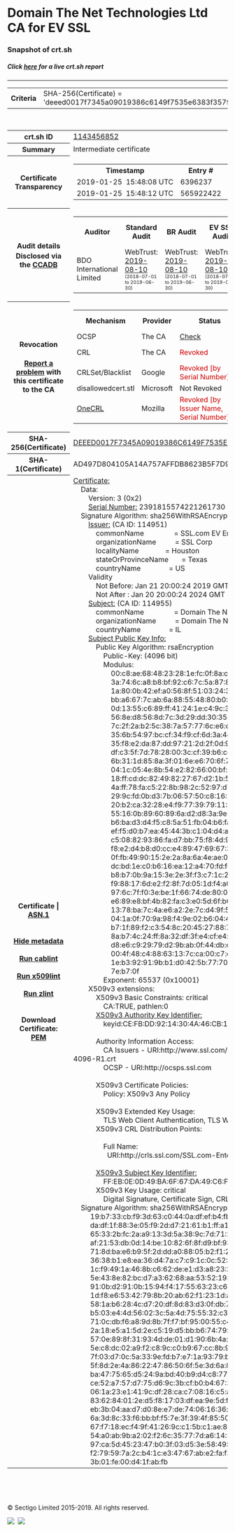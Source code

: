# Domain The Net Technologies Ltd CA for EV SSL
### Snapshot of crt.sh
##### Click [here](https://crt.sh/?q=DEEED0017F7345A09019386C6149F7535E6383F3579B895B6BFB4CF59CBAB400) for a live crt.sh report

---
<!DOCTYPE HTML PUBLIC "-//W3C//DTD HTML 4.0 Transitional//EN">
<HTML>

<BODY>

<TABLE>
  <TR>
    <TH class="outer">Criteria</TH>
    <TD class="outer">SHA-256(Certificate) = 'deeed0017f7345a09019386c6149f7535e6383f3579b895b6bfb4cf59cbab400'</TD>
  </TR>
</TABLE>
<BR>
<TABLE>
  <TR>
    <TH class="outer">crt.sh ID</TH>
    <TD class="outer"><A href="?id=1143456852">1143456852</A></TD>
  </TR>
  <TR>
    <TH class="outer">Summary</TH>
    <TD class="outer">Intermediate certificate</TD>
  </TR>
  <TR>
    <TH class="outer">Certificate<BR>Transparency</TH>
    <TD class="outer">
<TABLE class="options" style="margin-left:0px">
  <TR>
    <TH>Timestamp</TH>
    <TH>Entry #</TH>
    <TH>Log Operator</TH>
    <TH>Log URL</TH>
  </TR>
  <TR>
    <TD>2019-01-25&nbsp; <FONT class="small">15:48:08 UTC</FONT></TD>
    <TD>6396237</TD>
    <TD>Sectigo</TD>
    <TD>https://dodo.ct.comodo.com</TD>
  </TR>
  <TR>
    <TD>2019-01-25&nbsp; <FONT class="small">15:48:12 UTC</FONT></TD>
    <TD>565922422</TD>
    <TD>Google</TD>
    <TD>https://ct.googleapis.com/rocketeer</TD>
  </TR>
</TABLE>
    </TD>
  </TR>
  <TR>
    <TH class="outer">Audit details<BR>
      <DIV class="small" style="padding-top:3px">Disclosed via the
        <A href="//ccadb-public.secure.force.com/mozilla/PublicAllIntermediateCerts" target="_blank">CCADB</A></DIV>
    </TH>
    <TD class="outer">
<TABLE class="options" style="margin-left:0px">
  <TR>
    <TH>Auditor</TH>
    <TH>Standard Audit</TH>
    <TH>BR Audit</TH>
    <TH>EV SSL Audit</TH>
    <TH>Documents</TH>
    <TH>CCADB</TH>
    <TH>Root Owner / Certificate</TH>
  </TR>
  <TR>
    <TD style="vertical-align:middle">BDO International Limited</TD>
    <TD>WebTrust:
      <A href="https://www.cpacanada.ca/generichandlers/CPACHandler.ashx?attachmentid=233834" target="_blank">2019-08-10</A>
      <BR><FONT style="font-size:8pt">(2018-07-01 to 2019-06-30)</FONT></TD>
    <TD>WebTrust:
      <A href="https://www.cpacanada.ca/generichandlers/CPACHandler.ashx?attachmentid=233835" target="_blank">2019-08-10</A>
      <BR><FONT style="font-size:8pt">(2018-07-01 to 2019-06-30)</FONT></TD>
    <TD>WebTrust:
      <A href="https://www.cpacanada.ca/generichandlers/CPACHandler.ashx?attachmentid=233836" target="_blank">2019-08-10</A>
      <BR><FONT style="font-size:8pt">(2018-07-01 to 2019-06-30)</FONT></TD>
    <TD>
      <A href="https://www.ssl.com/app/uploads/2019/06/SSLcom_CP_CPS_Version_1_6.pdf" target="blank">CP</A>
      <A href="https://www.ssl.com/app/uploads/2019/06/SSLcom_CP_CPS_Version_1_6.pdf" target="blank">CPS</A>
    </TD>
    <TD><A href="//ccadb.force.com/0011J00001LApsMQAT" target="_blank">0011J00001LApsMQAT</A></TD>
    <TD><A href="/?id=163978581">SSL.com</A></TD>
  </TR>
</TABLE>
    </TD>
  </TR>
  <TR>
    <TH class="outer">Revocation<BR><BR>
      <DIV class="small" style="padding-top:3px"><A href="?id=1143456852&opt=problemreporting">Report a problem</A> with<BR>this certificate to the CA</DIV></TH>
    <TD class="outer">
      <TABLE class="options" style="margin-left:0px">
        <TR>
          <TH>Mechanism</TH>
          <TH>Provider</TH>
          <TH>Status</TH>
          <TH>Revocation Date</TH>
          <TH>Last Observed in CRL</TH>
          <TH>Last Checked <SPAN style="color:#CC0000;vertical-align:middle;font-size:70%;font-weight:normal">(Error)</SPAN></TH>
        </TR>
        <TR>
          <TD>OCSP</TD>
          <TD>The CA</TD>
          <TD><A href="?id=1143456852&opt=ocsp">Check</A></TD>
          <TD><SPAN style="color:#888888">?</SPAN></TD>
          <TD><SPAN style="color:#888888">n/a</SPAN></TD>
          <TD><SPAN style="color:#888888">?</SPAN></TD>
        </TR>
        <TR>
          <TD>CRL</TD>
          <TD>The CA</TD>
          <TD><SPAN style="color:#CC0000">Revoked</SPAN></TD><TD>2019-04-05&nbsp; <FONT class="small">16:58:58 UTC</FONT></TD><TD>2019-05-06&nbsp; <FONT class="small">16:14:11 UTC</FONT></TD><TD>2019-12-04&nbsp; <FONT class="small">19:11:38 UTC</FONT></TD>
        </TR>
        <TR>
          <TD>CRLSet/Blacklist</TD>
          <TD>Google</TD>
          <TD><SPAN style="color:#CC0000">Revoked [by Serial Number]</SPAN></TD>
          <TD><SPAN style="color:#888888">n/a</SPAN></TD>
          <TD><SPAN style="color:#888888">n/a</SPAN></TD>
          <TD><SPAN style="color:#888888">n/a</SPAN></TD>
        </TR>
        <TR>
          <TD>disallowedcert.stl</TD>
          <TD>Microsoft</TD>
          <TD>Not Revoked</TD>
          <TD><SPAN style="color:#888888">n/a</SPAN></TD>
          <TD><SPAN style="color:#888888">n/a</SPAN></TD>
          <TD><SPAN style="color:#888888">n/a</SPAN></TD>
        </TR>
        <TR>
          <TD><A href="/mozilla-onecrl" target="_blank">OneCRL</A></TD>
          <TD>Mozilla</TD>
          <TD><SPAN style="color:#CC0000">Revoked [by Issuer Name, Serial Number]</SPAN></TD><TD><SPAN style="color:#888888">Unknown</SPAN></TD>
          <TD><SPAN style="color:#888888">n/a</SPAN></TD>
          <TD><SPAN style="color:#888888">n/a</SPAN></TD>
        </TR>
      </TABLE>
    </TD>
  </TR>
  <TR>
    <TH class="outer">SHA-256(Certificate)</TH>
    <TD class="outer"><A href="//censys.io/certificates/deeed0017f7345a09019386c6149f7535e6383f3579b895b6bfb4cf59cbab400">DEEED0017F7345A09019386C6149F7535E6383F3579B895B6BFB4CF59CBAB400</A></TD>
  </TR>
  <TR>
    <TH class="outer">SHA-1(Certificate)</TH>
    <TD class="outer">AD497D804105A14A757AFFDB8623B5F7D957585C</TD>
  </TR>
  <TR>
    <TH class="outer">Certificate | <A href="?asn1=1143456852">ASN.1</A>
      <SPAN class="small"><BR>
      <BR><BR><A href="?id=1143456852&opt=nometadata">Hide metadata</A>
      <BR><BR><A href="?id=1143456852&opt=cablint">Run cablint</A>
      <BR><BR><A href="?id=1143456852&opt=x509lint">Run x509lint</A>
      <BR><BR><A href="?id=1143456852&opt=zlint">Run zlint</A>
      <BR><BR><BR>Download Certificate: <A href="?d=1143456852">PEM</A>
      </SPAN>
    </TH>
    <TD class="text"><A href="?d=1143456852">Certificate:</A><BR>&nbsp;&nbsp;&nbsp;&nbsp;Data:<BR>&nbsp;&nbsp;&nbsp;&nbsp;&nbsp;&nbsp;&nbsp;&nbsp;Version:&nbsp;3&nbsp;(0x2)<BR>&nbsp;&nbsp;&nbsp;&nbsp;&nbsp;&nbsp;&nbsp;&nbsp;<A href="?serial=21316f97a5b48ba2">Serial&nbsp;Number:</A>&nbsp;2391815574221261730&nbsp;(0x21316f97a5b48ba2)<BR>&nbsp;&nbsp;&nbsp;&nbsp;Signature&nbsp;Algorithm:&nbsp;sha256WithRSAEncryption<BR>&nbsp;&nbsp;&nbsp;&nbsp;&nbsp;&nbsp;&nbsp;&nbsp;<A href="?caid=114951">Issuer:</A> <SPAN class="small">(CA ID: 114951)</SPAN><BR>&nbsp;&nbsp;&nbsp;&nbsp;&nbsp;&nbsp;&nbsp;&nbsp;&nbsp;&nbsp;&nbsp;&nbsp;commonName&nbsp;&nbsp;&nbsp;&nbsp;&nbsp;&nbsp;&nbsp;&nbsp;&nbsp;&nbsp;&nbsp;&nbsp;&nbsp;&nbsp;&nbsp;&nbsp;=&nbsp;SSL.com&nbsp;EV&nbsp;Enterprise&nbsp;Intermediate&nbsp;CA&nbsp;RSA&nbsp;R1<BR>&nbsp;&nbsp;&nbsp;&nbsp;&nbsp;&nbsp;&nbsp;&nbsp;&nbsp;&nbsp;&nbsp;&nbsp;organizationName&nbsp;&nbsp;&nbsp;&nbsp;&nbsp;&nbsp;&nbsp;&nbsp;&nbsp;&nbsp;=&nbsp;SSL&nbsp;Corp<BR>&nbsp;&nbsp;&nbsp;&nbsp;&nbsp;&nbsp;&nbsp;&nbsp;&nbsp;&nbsp;&nbsp;&nbsp;localityName&nbsp;&nbsp;&nbsp;&nbsp;&nbsp;&nbsp;&nbsp;&nbsp;&nbsp;&nbsp;&nbsp;&nbsp;&nbsp;&nbsp;=&nbsp;Houston<BR>&nbsp;&nbsp;&nbsp;&nbsp;&nbsp;&nbsp;&nbsp;&nbsp;&nbsp;&nbsp;&nbsp;&nbsp;stateOrProvinceName&nbsp;&nbsp;&nbsp;&nbsp;&nbsp;&nbsp;&nbsp;=&nbsp;Texas<BR>&nbsp;&nbsp;&nbsp;&nbsp;&nbsp;&nbsp;&nbsp;&nbsp;&nbsp;&nbsp;&nbsp;&nbsp;countryName&nbsp;&nbsp;&nbsp;&nbsp;&nbsp;&nbsp;&nbsp;&nbsp;&nbsp;&nbsp;&nbsp;&nbsp;&nbsp;&nbsp;&nbsp;=&nbsp;US<BR>&nbsp;&nbsp;&nbsp;&nbsp;&nbsp;&nbsp;&nbsp;&nbsp;Validity<BR>&nbsp;&nbsp;&nbsp;&nbsp;&nbsp;&nbsp;&nbsp;&nbsp;&nbsp;&nbsp;&nbsp;&nbsp;Not&nbsp;Before:&nbsp;Jan&nbsp;21&nbsp;20:00:24&nbsp;2019&nbsp;GMT<BR>&nbsp;&nbsp;&nbsp;&nbsp;&nbsp;&nbsp;&nbsp;&nbsp;&nbsp;&nbsp;&nbsp;&nbsp;Not&nbsp;After&nbsp;:&nbsp;Jan&nbsp;20&nbsp;20:00:24&nbsp;2024&nbsp;GMT<BR>&nbsp;&nbsp;&nbsp;&nbsp;&nbsp;&nbsp;&nbsp;&nbsp;<A href="?caid=114955">Subject:</A> <SPAN class="small">(CA ID: 114955)</SPAN><BR>&nbsp;&nbsp;&nbsp;&nbsp;&nbsp;&nbsp;&nbsp;&nbsp;&nbsp;&nbsp;&nbsp;&nbsp;commonName&nbsp;&nbsp;&nbsp;&nbsp;&nbsp;&nbsp;&nbsp;&nbsp;&nbsp;&nbsp;&nbsp;&nbsp;&nbsp;&nbsp;&nbsp;&nbsp;=&nbsp;Domain&nbsp;The&nbsp;Net&nbsp;Technologies&nbsp;Ltd&nbsp;CA&nbsp;for&nbsp;EV&nbsp;SSL<BR>&nbsp;&nbsp;&nbsp;&nbsp;&nbsp;&nbsp;&nbsp;&nbsp;&nbsp;&nbsp;&nbsp;&nbsp;organizationName&nbsp;&nbsp;&nbsp;&nbsp;&nbsp;&nbsp;&nbsp;&nbsp;&nbsp;&nbsp;=&nbsp;Domain&nbsp;The&nbsp;Net&nbsp;Technologies&nbsp;Ltd<BR>&nbsp;&nbsp;&nbsp;&nbsp;&nbsp;&nbsp;&nbsp;&nbsp;&nbsp;&nbsp;&nbsp;&nbsp;countryName&nbsp;&nbsp;&nbsp;&nbsp;&nbsp;&nbsp;&nbsp;&nbsp;&nbsp;&nbsp;&nbsp;&nbsp;&nbsp;&nbsp;&nbsp;=&nbsp;IL<BR>&nbsp;&nbsp;&nbsp;&nbsp;&nbsp;&nbsp;&nbsp;&nbsp;<A href="?spkisha256=d73fedac7a38e54338b7786b27d3d7a7db674e0a88b20eb949af8e453a9df2d5">Subject&nbsp;Public&nbsp;Key&nbsp;Info:</A><BR>&nbsp;&nbsp;&nbsp;&nbsp;&nbsp;&nbsp;&nbsp;&nbsp;&nbsp;&nbsp;&nbsp;&nbsp;Public&nbsp;Key&nbsp;Algorithm:&nbsp;rsaEncryption<BR>&nbsp;&nbsp;&nbsp;&nbsp;&nbsp;&nbsp;&nbsp;&nbsp;&nbsp;&nbsp;&nbsp;&nbsp;&nbsp;&nbsp;&nbsp;&nbsp;Public-Key:&nbsp;(4096&nbsp;bit)<BR>&nbsp;&nbsp;&nbsp;&nbsp;&nbsp;&nbsp;&nbsp;&nbsp;&nbsp;&nbsp;&nbsp;&nbsp;&nbsp;&nbsp;&nbsp;&nbsp;Modulus:<BR>&nbsp;&nbsp;&nbsp;&nbsp;&nbsp;&nbsp;&nbsp;&nbsp;&nbsp;&nbsp;&nbsp;&nbsp;&nbsp;&nbsp;&nbsp;&nbsp;&nbsp;&nbsp;&nbsp;&nbsp;00:c8:ae:68:48:23:28:1e:fc:0f:8a:c8:a0:97:93:<BR>&nbsp;&nbsp;&nbsp;&nbsp;&nbsp;&nbsp;&nbsp;&nbsp;&nbsp;&nbsp;&nbsp;&nbsp;&nbsp;&nbsp;&nbsp;&nbsp;&nbsp;&nbsp;&nbsp;&nbsp;3a:74:6c:a8:b8:bf:92:c6:7c:5a:87:80:ee:cd:19:<BR>&nbsp;&nbsp;&nbsp;&nbsp;&nbsp;&nbsp;&nbsp;&nbsp;&nbsp;&nbsp;&nbsp;&nbsp;&nbsp;&nbsp;&nbsp;&nbsp;&nbsp;&nbsp;&nbsp;&nbsp;1a:80:0b:42:ef:a0:56:8f:51:03:24:36:47:b7:ff:<BR>&nbsp;&nbsp;&nbsp;&nbsp;&nbsp;&nbsp;&nbsp;&nbsp;&nbsp;&nbsp;&nbsp;&nbsp;&nbsp;&nbsp;&nbsp;&nbsp;&nbsp;&nbsp;&nbsp;&nbsp;bb:a6:67:7c:ab:6a:88:55:48:80:b0:6a:6d:25:df:<BR>&nbsp;&nbsp;&nbsp;&nbsp;&nbsp;&nbsp;&nbsp;&nbsp;&nbsp;&nbsp;&nbsp;&nbsp;&nbsp;&nbsp;&nbsp;&nbsp;&nbsp;&nbsp;&nbsp;&nbsp;0d:13:55:c6:89:ff:41:24:1e:c4:9c:31:94:10:0b:<BR>&nbsp;&nbsp;&nbsp;&nbsp;&nbsp;&nbsp;&nbsp;&nbsp;&nbsp;&nbsp;&nbsp;&nbsp;&nbsp;&nbsp;&nbsp;&nbsp;&nbsp;&nbsp;&nbsp;&nbsp;56:8e:d8:56:8d:7c:3d:29:dd:30:35:e0:36:8d:0d:<BR>&nbsp;&nbsp;&nbsp;&nbsp;&nbsp;&nbsp;&nbsp;&nbsp;&nbsp;&nbsp;&nbsp;&nbsp;&nbsp;&nbsp;&nbsp;&nbsp;&nbsp;&nbsp;&nbsp;&nbsp;7c:2f:2a:b2:5c:38:7a:57:77:6c:e6:dd:e6:38:34:<BR>&nbsp;&nbsp;&nbsp;&nbsp;&nbsp;&nbsp;&nbsp;&nbsp;&nbsp;&nbsp;&nbsp;&nbsp;&nbsp;&nbsp;&nbsp;&nbsp;&nbsp;&nbsp;&nbsp;&nbsp;35:6b:54:97:bc:cf:34:f9:cf:6d:3a:4d:a6:d8:5b:<BR>&nbsp;&nbsp;&nbsp;&nbsp;&nbsp;&nbsp;&nbsp;&nbsp;&nbsp;&nbsp;&nbsp;&nbsp;&nbsp;&nbsp;&nbsp;&nbsp;&nbsp;&nbsp;&nbsp;&nbsp;35:f8:e2:da:87:dd:97:21:2d:2f:0d:9a:69:8a:cd:<BR>&nbsp;&nbsp;&nbsp;&nbsp;&nbsp;&nbsp;&nbsp;&nbsp;&nbsp;&nbsp;&nbsp;&nbsp;&nbsp;&nbsp;&nbsp;&nbsp;&nbsp;&nbsp;&nbsp;&nbsp;df:c3:5f:7d:78:28:00:3c:cf:39:b6:cd:c5:ca:b6:<BR>&nbsp;&nbsp;&nbsp;&nbsp;&nbsp;&nbsp;&nbsp;&nbsp;&nbsp;&nbsp;&nbsp;&nbsp;&nbsp;&nbsp;&nbsp;&nbsp;&nbsp;&nbsp;&nbsp;&nbsp;6b:31:1d:85:8a:3f:01:6e:e6:70:6f:72:11:98:7e:<BR>&nbsp;&nbsp;&nbsp;&nbsp;&nbsp;&nbsp;&nbsp;&nbsp;&nbsp;&nbsp;&nbsp;&nbsp;&nbsp;&nbsp;&nbsp;&nbsp;&nbsp;&nbsp;&nbsp;&nbsp;04:1c:05:4e:8b:54:e2:82:66:00:bf:91:38:26:37:<BR>&nbsp;&nbsp;&nbsp;&nbsp;&nbsp;&nbsp;&nbsp;&nbsp;&nbsp;&nbsp;&nbsp;&nbsp;&nbsp;&nbsp;&nbsp;&nbsp;&nbsp;&nbsp;&nbsp;&nbsp;18:ff:cd:dc:82:49:82:27:67:d2:1b:58:20:ea:fa:<BR>&nbsp;&nbsp;&nbsp;&nbsp;&nbsp;&nbsp;&nbsp;&nbsp;&nbsp;&nbsp;&nbsp;&nbsp;&nbsp;&nbsp;&nbsp;&nbsp;&nbsp;&nbsp;&nbsp;&nbsp;4a:ff:78:fa:c5:22:8b:98:2c:52:97:d7:9d:44:e4:<BR>&nbsp;&nbsp;&nbsp;&nbsp;&nbsp;&nbsp;&nbsp;&nbsp;&nbsp;&nbsp;&nbsp;&nbsp;&nbsp;&nbsp;&nbsp;&nbsp;&nbsp;&nbsp;&nbsp;&nbsp;29:9c:fd:0b:d3:7b:06:57:50:c8:16:57:e5:78:33:<BR>&nbsp;&nbsp;&nbsp;&nbsp;&nbsp;&nbsp;&nbsp;&nbsp;&nbsp;&nbsp;&nbsp;&nbsp;&nbsp;&nbsp;&nbsp;&nbsp;&nbsp;&nbsp;&nbsp;&nbsp;20:b2:ca:32:28:e4:f9:77:39:79:11:96:6c:5e:46:<BR>&nbsp;&nbsp;&nbsp;&nbsp;&nbsp;&nbsp;&nbsp;&nbsp;&nbsp;&nbsp;&nbsp;&nbsp;&nbsp;&nbsp;&nbsp;&nbsp;&nbsp;&nbsp;&nbsp;&nbsp;55:16:0b:89:60:89:6a:d2:d8:3a:9e:21:4a:5f:46:<BR>&nbsp;&nbsp;&nbsp;&nbsp;&nbsp;&nbsp;&nbsp;&nbsp;&nbsp;&nbsp;&nbsp;&nbsp;&nbsp;&nbsp;&nbsp;&nbsp;&nbsp;&nbsp;&nbsp;&nbsp;b6:ba:d3:d4:f5:c8:5a:51:fb:04:b6:fa:76:ba:5e:<BR>&nbsp;&nbsp;&nbsp;&nbsp;&nbsp;&nbsp;&nbsp;&nbsp;&nbsp;&nbsp;&nbsp;&nbsp;&nbsp;&nbsp;&nbsp;&nbsp;&nbsp;&nbsp;&nbsp;&nbsp;ef:f5:d0:b7:ea:45:44:3b:c1:04:d4:af:1f:03:0d:<BR>&nbsp;&nbsp;&nbsp;&nbsp;&nbsp;&nbsp;&nbsp;&nbsp;&nbsp;&nbsp;&nbsp;&nbsp;&nbsp;&nbsp;&nbsp;&nbsp;&nbsp;&nbsp;&nbsp;&nbsp;c5:08:82:93:86:fa:d7:bb:75:f8:4d:9d:5d:4c:39:<BR>&nbsp;&nbsp;&nbsp;&nbsp;&nbsp;&nbsp;&nbsp;&nbsp;&nbsp;&nbsp;&nbsp;&nbsp;&nbsp;&nbsp;&nbsp;&nbsp;&nbsp;&nbsp;&nbsp;&nbsp;f8:e2:d4:b8:d0:cc:e4:89:47:69:67:34:bc:bd:bb:<BR>&nbsp;&nbsp;&nbsp;&nbsp;&nbsp;&nbsp;&nbsp;&nbsp;&nbsp;&nbsp;&nbsp;&nbsp;&nbsp;&nbsp;&nbsp;&nbsp;&nbsp;&nbsp;&nbsp;&nbsp;0f:fb:49:90:15:2e:2a:8a:6a:4e:ae:0f:6a:27:06:<BR>&nbsp;&nbsp;&nbsp;&nbsp;&nbsp;&nbsp;&nbsp;&nbsp;&nbsp;&nbsp;&nbsp;&nbsp;&nbsp;&nbsp;&nbsp;&nbsp;&nbsp;&nbsp;&nbsp;&nbsp;dc:bd:1e:c0:b6:16:ea:12:a4:70:fd:fc:17:6d:b2:<BR>&nbsp;&nbsp;&nbsp;&nbsp;&nbsp;&nbsp;&nbsp;&nbsp;&nbsp;&nbsp;&nbsp;&nbsp;&nbsp;&nbsp;&nbsp;&nbsp;&nbsp;&nbsp;&nbsp;&nbsp;b8:b7:0b:9a:15:3e:2e:3f:f3:c7:1c:23:6d:01:dd:<BR>&nbsp;&nbsp;&nbsp;&nbsp;&nbsp;&nbsp;&nbsp;&nbsp;&nbsp;&nbsp;&nbsp;&nbsp;&nbsp;&nbsp;&nbsp;&nbsp;&nbsp;&nbsp;&nbsp;&nbsp;f9:88:17:6d:e2:f2:8f:7d:05:1d:f4:a0:cd:1e:d8:<BR>&nbsp;&nbsp;&nbsp;&nbsp;&nbsp;&nbsp;&nbsp;&nbsp;&nbsp;&nbsp;&nbsp;&nbsp;&nbsp;&nbsp;&nbsp;&nbsp;&nbsp;&nbsp;&nbsp;&nbsp;97:6c:7f:f0:3e:be:1f:66:74:de:80:0e:07:e4:bb:<BR>&nbsp;&nbsp;&nbsp;&nbsp;&nbsp;&nbsp;&nbsp;&nbsp;&nbsp;&nbsp;&nbsp;&nbsp;&nbsp;&nbsp;&nbsp;&nbsp;&nbsp;&nbsp;&nbsp;&nbsp;e6:89:e8:bf:4b:82:fa:c3:e0:5d:6f:b6:5d:4c:91:<BR>&nbsp;&nbsp;&nbsp;&nbsp;&nbsp;&nbsp;&nbsp;&nbsp;&nbsp;&nbsp;&nbsp;&nbsp;&nbsp;&nbsp;&nbsp;&nbsp;&nbsp;&nbsp;&nbsp;&nbsp;13:78:ba:7c:4a:e6:a2:2e:7c:d4:9f:51:eb:31:06:<BR>&nbsp;&nbsp;&nbsp;&nbsp;&nbsp;&nbsp;&nbsp;&nbsp;&nbsp;&nbsp;&nbsp;&nbsp;&nbsp;&nbsp;&nbsp;&nbsp;&nbsp;&nbsp;&nbsp;&nbsp;04:1a:0f:70:9a:98:f4:9e:02:b6:04:44:0f:76:3f:<BR>&nbsp;&nbsp;&nbsp;&nbsp;&nbsp;&nbsp;&nbsp;&nbsp;&nbsp;&nbsp;&nbsp;&nbsp;&nbsp;&nbsp;&nbsp;&nbsp;&nbsp;&nbsp;&nbsp;&nbsp;b7:1f:89:f2:c3:54:8c:20:45:27:88:7e:5d:cd:c1:<BR>&nbsp;&nbsp;&nbsp;&nbsp;&nbsp;&nbsp;&nbsp;&nbsp;&nbsp;&nbsp;&nbsp;&nbsp;&nbsp;&nbsp;&nbsp;&nbsp;&nbsp;&nbsp;&nbsp;&nbsp;8a:b7:4c:24:ff:8a:32:df:3f:e4:cf:e4:ae:7d:e7:<BR>&nbsp;&nbsp;&nbsp;&nbsp;&nbsp;&nbsp;&nbsp;&nbsp;&nbsp;&nbsp;&nbsp;&nbsp;&nbsp;&nbsp;&nbsp;&nbsp;&nbsp;&nbsp;&nbsp;&nbsp;d8:e6:c9:29:79:d2:9b:ab:0f:44:db:e4:d4:16:f1:<BR>&nbsp;&nbsp;&nbsp;&nbsp;&nbsp;&nbsp;&nbsp;&nbsp;&nbsp;&nbsp;&nbsp;&nbsp;&nbsp;&nbsp;&nbsp;&nbsp;&nbsp;&nbsp;&nbsp;&nbsp;00:4f:48:c4:88:63:13:7c:ca:00:c7:e2:85:0c:3b:<BR>&nbsp;&nbsp;&nbsp;&nbsp;&nbsp;&nbsp;&nbsp;&nbsp;&nbsp;&nbsp;&nbsp;&nbsp;&nbsp;&nbsp;&nbsp;&nbsp;&nbsp;&nbsp;&nbsp;&nbsp;1e:b3:92:91:9b:b1:d0:42:5b:77:70:b2:87:f6:46:<BR>&nbsp;&nbsp;&nbsp;&nbsp;&nbsp;&nbsp;&nbsp;&nbsp;&nbsp;&nbsp;&nbsp;&nbsp;&nbsp;&nbsp;&nbsp;&nbsp;&nbsp;&nbsp;&nbsp;&nbsp;7e:b7:0f<BR>&nbsp;&nbsp;&nbsp;&nbsp;&nbsp;&nbsp;&nbsp;&nbsp;&nbsp;&nbsp;&nbsp;&nbsp;&nbsp;&nbsp;&nbsp;&nbsp;Exponent:&nbsp;65537&nbsp;(0x10001)<BR>&nbsp;&nbsp;&nbsp;&nbsp;&nbsp;&nbsp;&nbsp;&nbsp;X509v3&nbsp;extensions:<BR>&nbsp;&nbsp;&nbsp;&nbsp;&nbsp;&nbsp;&nbsp;&nbsp;&nbsp;&nbsp;&nbsp;&nbsp;X509v3&nbsp;Basic&nbsp;Constraints:&nbsp;critical<BR>&nbsp;&nbsp;&nbsp;&nbsp;&nbsp;&nbsp;&nbsp;&nbsp;&nbsp;&nbsp;&nbsp;&nbsp;&nbsp;&nbsp;&nbsp;&nbsp;CA:TRUE,&nbsp;pathlen:0<BR>&nbsp;&nbsp;&nbsp;&nbsp;&nbsp;&nbsp;&nbsp;&nbsp;&nbsp;&nbsp;&nbsp;&nbsp;<A href="?ski=cefbdd9214304a46cb10d983540944195134f3ac">X509v3&nbsp;Authority&nbsp;Key&nbsp;Identifier:</A><BR>&nbsp;&nbsp;&nbsp;&nbsp;&nbsp;&nbsp;&nbsp;&nbsp;&nbsp;&nbsp;&nbsp;&nbsp;&nbsp;&nbsp;&nbsp;&nbsp;keyid:CE:FB:DD:92:14:30:4A:46:CB:10:D9:83:54:09:44:19:51:34:F3:AC<BR><BR>&nbsp;&nbsp;&nbsp;&nbsp;&nbsp;&nbsp;&nbsp;&nbsp;&nbsp;&nbsp;&nbsp;&nbsp;Authority&nbsp;Information&nbsp;Access:&nbsp;<BR>&nbsp;&nbsp;&nbsp;&nbsp;&nbsp;&nbsp;&nbsp;&nbsp;&nbsp;&nbsp;&nbsp;&nbsp;&nbsp;&nbsp;&nbsp;&nbsp;CA&nbsp;Issuers&nbsp;-&nbsp;URI:http://www.ssl.com/repository/SSL.com-Enterprise-Intermediate-EV-RSA-4096-R1.crt<BR>&nbsp;&nbsp;&nbsp;&nbsp;&nbsp;&nbsp;&nbsp;&nbsp;&nbsp;&nbsp;&nbsp;&nbsp;&nbsp;&nbsp;&nbsp;&nbsp;OCSP&nbsp;-&nbsp;URI:http://ocsps.ssl.com<BR><BR>&nbsp;&nbsp;&nbsp;&nbsp;&nbsp;&nbsp;&nbsp;&nbsp;&nbsp;&nbsp;&nbsp;&nbsp;X509v3&nbsp;Certificate&nbsp;Policies:&nbsp;<BR>&nbsp;&nbsp;&nbsp;&nbsp;&nbsp;&nbsp;&nbsp;&nbsp;&nbsp;&nbsp;&nbsp;&nbsp;&nbsp;&nbsp;&nbsp;&nbsp;Policy:&nbsp;X509v3&nbsp;Any&nbsp;Policy<BR><BR>&nbsp;&nbsp;&nbsp;&nbsp;&nbsp;&nbsp;&nbsp;&nbsp;&nbsp;&nbsp;&nbsp;&nbsp;X509v3&nbsp;Extended&nbsp;Key&nbsp;Usage:&nbsp;<BR>&nbsp;&nbsp;&nbsp;&nbsp;&nbsp;&nbsp;&nbsp;&nbsp;&nbsp;&nbsp;&nbsp;&nbsp;&nbsp;&nbsp;&nbsp;&nbsp;TLS&nbsp;Web&nbsp;Client&nbsp;Authentication,&nbsp;TLS&nbsp;Web&nbsp;Server&nbsp;Authentication<BR>&nbsp;&nbsp;&nbsp;&nbsp;&nbsp;&nbsp;&nbsp;&nbsp;&nbsp;&nbsp;&nbsp;&nbsp;X509v3&nbsp;CRL&nbsp;Distribution&nbsp;Points:&nbsp;<BR><BR>&nbsp;&nbsp;&nbsp;&nbsp;&nbsp;&nbsp;&nbsp;&nbsp;&nbsp;&nbsp;&nbsp;&nbsp;&nbsp;&nbsp;&nbsp;&nbsp;Full&nbsp;Name:<BR>&nbsp;&nbsp;&nbsp;&nbsp;&nbsp;&nbsp;&nbsp;&nbsp;&nbsp;&nbsp;&nbsp;&nbsp;&nbsp;&nbsp;&nbsp;&nbsp;&nbsp;&nbsp;URI:http://crls.ssl.com/SSL.com-Enterprise-Intermediate-EV-RSA-4096-R1.crl<BR><BR>&nbsp;&nbsp;&nbsp;&nbsp;&nbsp;&nbsp;&nbsp;&nbsp;&nbsp;&nbsp;&nbsp;&nbsp;<A href="?ski=ffeb0e0d49ba6f67da49c6f563afc924b28e6768">X509v3&nbsp;Subject&nbsp;Key&nbsp;Identifier:</A><BR>&nbsp;&nbsp;&nbsp;&nbsp;&nbsp;&nbsp;&nbsp;&nbsp;&nbsp;&nbsp;&nbsp;&nbsp;&nbsp;&nbsp;&nbsp;&nbsp;FF:EB:0E:0D:49:BA:6F:67:DA:49:C6:F5:63:AF:C9:24:B2:8E:67:68<BR>&nbsp;&nbsp;&nbsp;&nbsp;&nbsp;&nbsp;&nbsp;&nbsp;&nbsp;&nbsp;&nbsp;&nbsp;X509v3&nbsp;Key&nbsp;Usage:&nbsp;critical<BR>&nbsp;&nbsp;&nbsp;&nbsp;&nbsp;&nbsp;&nbsp;&nbsp;&nbsp;&nbsp;&nbsp;&nbsp;&nbsp;&nbsp;&nbsp;&nbsp;Digital&nbsp;Signature,&nbsp;Certificate&nbsp;Sign,&nbsp;CRL&nbsp;Sign<BR>&nbsp;&nbsp;&nbsp;&nbsp;Signature&nbsp;Algorithm:&nbsp;sha256WithRSAEncryption<BR>&nbsp;&nbsp;&nbsp;&nbsp;&nbsp;&nbsp;&nbsp;&nbsp;&nbsp;19:b7:33:cb:f9:3d:63:c0:44:0a:df:ef:b4:fb:4e:06:7c:06:<BR>&nbsp;&nbsp;&nbsp;&nbsp;&nbsp;&nbsp;&nbsp;&nbsp;&nbsp;da:df:1f:88:3e:05:f9:2d:d7:21:61:b1:ff:a1:9d:68:51:5b:<BR>&nbsp;&nbsp;&nbsp;&nbsp;&nbsp;&nbsp;&nbsp;&nbsp;&nbsp;65:33:2b:fc:2a:a9:13:3d:5a:38:9c:7d:71:26:ab:e6:a4:12:<BR>&nbsp;&nbsp;&nbsp;&nbsp;&nbsp;&nbsp;&nbsp;&nbsp;&nbsp;af:21:53:db:0d:14:be:10:82:6f:8f:d9:bf:93:ae:7d:5d:f9:<BR>&nbsp;&nbsp;&nbsp;&nbsp;&nbsp;&nbsp;&nbsp;&nbsp;&nbsp;71:8d:ba:e6:b9:5f:2d:dd:a0:88:05:b2:f1:2a:60:fc:8a:f5:<BR>&nbsp;&nbsp;&nbsp;&nbsp;&nbsp;&nbsp;&nbsp;&nbsp;&nbsp;36:38:b1:e8:ea:36:d4:7a:c7:c9:1c:0c:52:10:2b:60:24:e1:<BR>&nbsp;&nbsp;&nbsp;&nbsp;&nbsp;&nbsp;&nbsp;&nbsp;&nbsp;1c:f9:49:1a:46:8b:c6:62:de:e1:d3:a8:23:2b:d8:c1:d5:a6:<BR>&nbsp;&nbsp;&nbsp;&nbsp;&nbsp;&nbsp;&nbsp;&nbsp;&nbsp;5e:43:8e:82:bc:d7:a3:62:68:aa:53:52:19:7e:42:a6:11:b8:<BR>&nbsp;&nbsp;&nbsp;&nbsp;&nbsp;&nbsp;&nbsp;&nbsp;&nbsp;91:0b:d2:91:0b:15:94:f4:17:55:63:23:c6:4f:2f:0e:3e:5f:<BR>&nbsp;&nbsp;&nbsp;&nbsp;&nbsp;&nbsp;&nbsp;&nbsp;&nbsp;1d:f8:e6:53:42:79:8b:20:ab:62:f1:23:1d:a4:3b:fc:5b:bc:<BR>&nbsp;&nbsp;&nbsp;&nbsp;&nbsp;&nbsp;&nbsp;&nbsp;&nbsp;58:1a:b6:28:4c:d7:20:df:8d:83:d3:0f:db:7a:21:09:f2:1b:<BR>&nbsp;&nbsp;&nbsp;&nbsp;&nbsp;&nbsp;&nbsp;&nbsp;&nbsp;b5:03:e4:4d:56:02:3c:5a:4d:75:55:32:c3:b7:31:2c:39:7b:<BR>&nbsp;&nbsp;&nbsp;&nbsp;&nbsp;&nbsp;&nbsp;&nbsp;&nbsp;71:0c:db:f6:a8:9d:8b:7f:f7:bf:95:00:55:c4:4d:e6:09:5e:<BR>&nbsp;&nbsp;&nbsp;&nbsp;&nbsp;&nbsp;&nbsp;&nbsp;&nbsp;2a:18:e5:a1:5d:2e:c5:19:d5:bb:b6:74:79:68:57:5b:ec:ba:<BR>&nbsp;&nbsp;&nbsp;&nbsp;&nbsp;&nbsp;&nbsp;&nbsp;&nbsp;57:0e:89:8f:31:93:4d:de:01:d1:90:6b:4a:3d:93:37:8a:03:<BR>&nbsp;&nbsp;&nbsp;&nbsp;&nbsp;&nbsp;&nbsp;&nbsp;&nbsp;5e:c8:dc:02:a9:f2:c8:9c:c0:b9:67:cc:8b:98:69:5f:2d:88:<BR>&nbsp;&nbsp;&nbsp;&nbsp;&nbsp;&nbsp;&nbsp;&nbsp;&nbsp;7f:03:d7:0c:5a:33:9e:fd:b7:e7:1a:93:79:b2:6f:a1:88:56:<BR>&nbsp;&nbsp;&nbsp;&nbsp;&nbsp;&nbsp;&nbsp;&nbsp;&nbsp;5f:8d:2e:4a:86:22:47:86:50:6f:5e:3d:6a:8e:ac:c4:d6:b0:<BR>&nbsp;&nbsp;&nbsp;&nbsp;&nbsp;&nbsp;&nbsp;&nbsp;&nbsp;ba:47:75:65:d5:24:9a:bd:40:b9:d4:c8:77:bf:57:3b:56:cc:<BR>&nbsp;&nbsp;&nbsp;&nbsp;&nbsp;&nbsp;&nbsp;&nbsp;&nbsp;ce:52:a7:57:d7:75:d6:9c:3b:cf:b0:b4:67:3f:52:00:ff:86:<BR>&nbsp;&nbsp;&nbsp;&nbsp;&nbsp;&nbsp;&nbsp;&nbsp;&nbsp;06:1a:23:e1:41:9c:df:28:ca:c7:08:16:c5:a0:d2:68:dc:ab:<BR>&nbsp;&nbsp;&nbsp;&nbsp;&nbsp;&nbsp;&nbsp;&nbsp;&nbsp;83:62:84:01:2e:d5:f8:17:03:df:ea:9e:5d:f8:97:a6:80:fe:<BR>&nbsp;&nbsp;&nbsp;&nbsp;&nbsp;&nbsp;&nbsp;&nbsp;&nbsp;eb:3b:04:aa:d7:d0:8e:e7:de:74:06:16:36:c5:5e:4b:11:93:<BR>&nbsp;&nbsp;&nbsp;&nbsp;&nbsp;&nbsp;&nbsp;&nbsp;&nbsp;6a:3d:8c:33:f6:bb:bf:f5:7e:3f:39:4f:85:50:c1:02:9c:9d:<BR>&nbsp;&nbsp;&nbsp;&nbsp;&nbsp;&nbsp;&nbsp;&nbsp;&nbsp;67:f7:18:ec:f4:9f:41:26:9c:c1:5b:c1:ae:88:b7:ec:8c:c5:<BR>&nbsp;&nbsp;&nbsp;&nbsp;&nbsp;&nbsp;&nbsp;&nbsp;&nbsp;54:a0:ab:9b:a2:02:f2:6c:35:77:7d:a6:14:3f:d4:4c:8d:8b:<BR>&nbsp;&nbsp;&nbsp;&nbsp;&nbsp;&nbsp;&nbsp;&nbsp;&nbsp;97:ca:5d:45:23:47:b0:3f:03:d5:3e:58:49:1e:6d:52:42:5f:<BR>&nbsp;&nbsp;&nbsp;&nbsp;&nbsp;&nbsp;&nbsp;&nbsp;&nbsp;f2:79:59:7a:2c:b4:1c:e3:47:67:ab:e2:fa:f3:ef:24:0c:4d:<BR>&nbsp;&nbsp;&nbsp;&nbsp;&nbsp;&nbsp;&nbsp;&nbsp;&nbsp;3b:01:fe:00:d4:1f:ab:fb<BR>    </TD>
  </TR>
</TABLE>

  <BR><BR><BR>

  <P class="copyright">&copy; Sectigo Limited 2015-2019. All rights reserved.</P>
  <DIV>
    <A href="https://sectigo.com/"><IMG src="/sectigo_s.png"></A>
    &nbsp;<A href="https://github.com/crtsh"><IMG src="/GitHub-Mark-32px.png"></A>
  </DIV>
</BODY>
</HTML>

